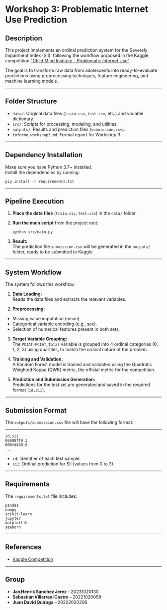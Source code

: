 # Workshop 3: Problematic Internet Use Prediction

## Description

This project implements an ordinal prediction system for the Severely Impairment Index (SII), following the workflow proposed in the Kaggle competition ["Child Mind Institute - Problematic Internet Use"](https://www.kaggle.com/competitions/child-mind-institute-problematic-internet-use/overview).

The goal is to transform raw data from adolescents into ready-to-evaluate predictions using preprocessing techniques, feature engineering, and machine learning models.

---

## Folder Structure

- `data/`: Original data files (`train.csv`, `test.csv`, etc.) and variable dictionary.
- `src/`: Scripts for processing, modeling, and utilities.
- `outputs/`: Results and prediction files (`submission.csv`).
- `informe_workshop3.md`: Formal report for Workshop 3.

---

## Dependency Installation

Make sure you have Python 3.7+ installed.  
Install the dependencies by running:

```
pip install -r requirements.txt
```

---

## Pipeline Execution

1. **Place the data files** (`train.csv`, `test.csv`) in the `data/` folder.
2. **Run the main script** from the project root:

   ```
   python src/main.py
   ```


3. **Result:**  
The prediction file `submission.csv` will be generated in the `outputs/` folder, ready to be submitted to Kaggle.

---

## System Workflow

The system follows this workflow:

1. **Data Loading:**  
Reads the data files and extracts the relevant variables.

2. **Preprocessing:**  
- Missing value imputation (mean).
- Categorical variable encoding (e.g., sex).
- Selection of numerical features present in both sets.

3. **Target Variable Grouping:**  
The `PCIAT-PCIAT_Total` variable is grouped into 4 ordinal categories (0, 1, 2, 3) using quartiles, to match the ordinal nature of the problem.

4. **Training and Validation:**  
A Random Forest model is trained and validated using the Quadratic Weighted Kappa (QWK) metric, the official metric for the competition.

5. **Prediction and Submission Generation:**  
Predictions for the test set are generated and saved in the required format (`id,sii`).

---

## Submission Format

The `outputs/submission.csv` file will have the following format:

---

```
id,sii
00008ff9,3
000fd460,0
...
```

- `id`: Identifier of each test sample.
- `sii`: Ordinal prediction for SII (values from 0 to 3).

---

## Requirements

The `requirements.txt` file includes:

```
pandas
numpy
scikit-learn
jupyter
matplotlib
seaborn
```

---

## References

- [Kaggle Competition](https://www.kaggle.com/competitions/child-mind-institute-problematic-internet-use/overview)

---

## Group
- **Jan Henrik Sánchez Jerez** – 20231020130  
- **Sebastián Villarreal Castro** – 20221020059  
- **Juan David Quiroga** – 20222020206
